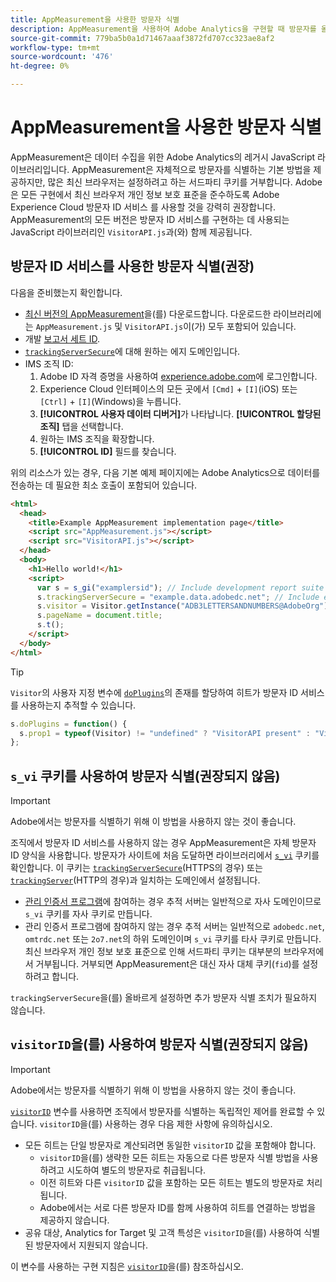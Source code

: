 ```yaml
---
title: AppMeasurement을 사용한 방문자 식별
description: AppMeasurement을 사용하여 Adobe Analytics을 구현할 때 방문자를 올바르게 식별합니다.
source-git-commit: 779ba5b0a1d71467aaaf3872fd707cc323ae8af2
workflow-type: tm+mt
source-wordcount: '476'
ht-degree: 0%

---
```


# AppMeasurement을 사용한 방문자 식별

AppMeasurement은 데이터 수집을 위한 Adobe Analytics의 레거시 JavaScript 라이브러리입니다. AppMeasurement은 자체적으로 방문자를 식별하는 기본 방법을 제공하지만, 많은 최신 브라우저는 설정하려고 하는 서드파티 쿠키를 거부합니다. Adobe은 모든 구현에서 최신 브라우저 개인 정보 보호 표준을 준수하도록 Adobe Experience Cloud 방문자 ID 서비스 를 사용할 것을 강력히 권장합니다. AppMeasurement의 모든 버전은 방문자 ID 서비스를 구현하는 데 사용되는 JavaScript 라이브러리인 `VisitorAPI.js`과(와) 함께 제공됩니다.

## 방문자 ID 서비스를 사용한 방문자 식별(권장)

다음을 준비했는지 확인합니다.

* [최신 버전의 AppMeasurement](https://github.com/adobe/appmeasurement)을(를) 다운로드합니다. 다운로드한 라이브러리에는 `AppMeasurement.js` 및 `VisitorAPI.js`이(가) 모두 포함되어 있습니다.
* 개발 [보고서 세트 ID](/help/admin/tools/manage-rs/new-rs/new-report-suite.md).
* [`trackingServerSecure`](/help/implement/vars/config-vars/trackingserversecure.md)에 대해 원하는 에지 도메인입니다.
* IMS 조직 ID:
   1. Adobe ID 자격 증명을 사용하여 [experience.adobe.com](https://experience.adobe.com)에 로그인합니다.
   1. Experience Cloud 인터페이스의 모든 곳에서 `[Cmd]` + `[I]`(iOS) 또는 `[Ctrl]` + `[I]`(Windows)을 누릅니다.
   1. **[!UICONTROL 사용자 데이터 디버거]**&#x200B;가 나타납니다. **[!UICONTROL 할당된 조직]** 탭을 선택합니다.
   1. 원하는 IMS 조직을 확장합니다.
   1. **[!UICONTROL ID]** 필드를 찾습니다.

위의 리소스가 있는 경우, 다음 기본 예제 페이지에는 Adobe Analytics으로 데이터를 전송하는 데 필요한 최소 호출이 포함되어 있습니다.

```html
<html>
  <head>
    <title>Example AppMeasurement implementation page</title>
    <script src="AppMeasurement.js"></script>
    <script src="VisitorAPI.js"></script>
  </head>
  <body>
    <h1>Hello world!</h1>
    <script>
      var s = s_gi("examplersid"); // Include development report suite ID here
      s.trackingServerSecure = "example.data.adobedc.net"; // Include edge domain here
      s.visitor = Visitor.getInstance("ADB3LETTERSANDNUMBERS@AdobeOrg"); // Include IMS org ID here
      s.pageName = document.title;
      s.t();
    </script>
  </body>
</html>
```

>[!TIP]
>
>`Visitor`의 사용자 지정 변수에 [`doPlugins`](/help/implement/vars/functions/doplugins.md)의 존재를 할당하여 히트가 방문자 ID 서비스를 사용하는지 추적할 수 있습니다.
>
>```js
>s.doPlugins = function() {
>   s.prop1 = typeof(Visitor) != "undefined" ? "VisitorAPI present" : "VisitorAPI missing";
>};
>```

## `s_vi` 쿠키를 사용하여 방문자 식별(권장되지 않음)

>[!IMPORTANT]
>
>Adobe에서는 방문자를 식별하기 위해 이 방법을 사용하지 않는 것이 좋습니다.

조직에서 방문자 ID 서비스를 사용하지 않는 경우 AppMeasurement은 자체 방문자 ID 양식을 사용합니다. 방문자가 사이트에 처음 도달하면 라이브러리에서 [`s_vi`](https://experienceleague.adobe.com/ko/docs/core-services/interface/data-collection/cookies/analytics) 쿠키를 확인합니다. 이 쿠키는 [`trackingServerSecure`](/help/implement/vars/config-vars/trackingserversecure.md)(HTTPS의 경우) 또는 [`trackingServer`](/help/implement/vars/config-vars/trackingserver.md)(HTTP의 경우)과 일치하는 도메인에서 설정됩니다.

* [관리 인증서 프로그램](https://experienceleague.adobe.com/ko/docs/core-services/interface/data-collection/adobe-managed-cert)에 참여하는 경우 추적 서버는 일반적으로 자사 도메인이므로 `s_vi` 쿠키를 자사 쿠키로 만듭니다.
* 관리 인증서 프로그램에 참여하지 않는 경우 추적 서버는 일반적으로 `adobedc.net`, `omtrdc.net` 또는 `2o7.net`의 하위 도메인이며 `s_vi` 쿠키를 타사 쿠키로 만듭니다. 최신 브라우저 개인 정보 보호 표준으로 인해 서드파티 쿠키는 대부분의 브라우저에서 거부됩니다. 거부되면 AppMeasurement은 대신 자사 대체 쿠키(`fid`)를 설정하려고 합니다.

`trackingServerSecure`을(를) 올바르게 설정하면 추가 방문자 식별 조치가 필요하지 않습니다.

## `visitorID`을(를) 사용하여 방문자 식별(권장되지 않음)

>[!IMPORTANT]
>
>Adobe에서는 방문자를 식별하기 위해 이 방법을 사용하지 않는 것이 좋습니다.

[`visitorID`](/help/implement/vars/config-vars/visitorid.md) 변수를 사용하면 조직에서 방문자를 식별하는 독립적인 제어를 완료할 수 있습니다. `visitorID`을(를) 사용하는 경우 다음 제한 사항에 유의하십시오.

* 모든 히트는 단일 방문자로 계산되려면 동일한 `visitorID` 값을 포함해야 합니다.
   * `visitorID`을(를) 생략한 모든 히트는 자동으로 다른 방문자 식별 방법을 사용하려고 시도하여 별도의 방문자로 취급됩니다.
   * 이전 히트와 다른 `visitorID` 값을 포함하는 모든 히트는 별도의 방문자로 처리됩니다.
   * Adobe에서는 서로 다른 방문자 ID를 함께 사용하여 히트를 연결하는 방법을 제공하지 않습니다.
* 공유 대상, Analytics for Target 및 고객 특성은 `visitorID`을(를) 사용하여 식별된 방문자에서 지원되지 않습니다.

이 변수를 사용하는 구현 지침은 [`visitorID`](/help/implement/vars/config-vars/visitorid.md)을(를) 참조하십시오.
